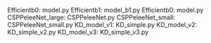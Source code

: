 Efficientb0: model.py
Efficientb1: model_b1.py
Efficientb0: model.py
CSPPeleeNet_large: CSPPeleeNet.py
CSPPeleeNet_small: CSPPeleeNet_small.py
KD_model_v1: KD_simple.py
KD_model_v2: KD_simple_v2.py
KD_model_v3: KD_simple_v3.py
